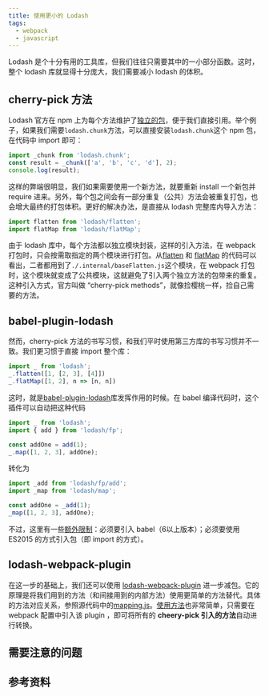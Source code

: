 ```yaml
---
title: 使用更小的 Lodash
tags:
  - webpack
  - javascript
---
```


Lodash 是个十分有用的工具库，但我们往往只需要其中的一小部分函数。这时，整个 lodash 库就显得十分庞大，我们需要减小 lodash 的体积。

## cherry-pick 方法
Lodash 官方在 npm 上为每个方法维护了[独立的包](https://github.com/lodash/lodash/tree/npm-packages)，便于我们直接引用。举个例子，如果我们需要`lodash.chunk`方法，可以直接安装`lodash.chunk`这个 npm 包，在代码中 import 即可：
```javascript
import _chunk from 'lodash.chunk';
const result = _chunk(['a', 'b', 'c', 'd'], 2);
console.log(result);
```
这样的弊端很明显，我们如果需要使用一个新方法，就要重新 install 一个新包并 require 进来。另外，每个包之间会有一部分重复（公共）方法会被重复打包，也会增大最终的打包体积。更好的解决办法，是直接从 lodash 完整库内导入方法：
```javascript
import flatten from 'lodash/flatten';
import flatMap from 'lodash/flatMap';
```
由于 lodash 库中，每个方法都以独立模块封装，这样的引入方法，在 webpack 打包时，只会按需取指定的两个模块进行打包。从[flatten](https://github.com/lodash/lodash/blob/master/flatten.js) 和 [flatMap]([flatten](https://github.com/lodash/lodash/blob/master/flatten.js)) 的代码可以看出，二者都用到了`./.internal/baseFlatten.js`这个模块，在 webpack 打包时，这个模块就变成了公共模块，这就避免了引入两个独立方法的包带来的重复。这种引入方式，官方叫做 “cherry-pick methods”，就像捡樱桃一样，捡自己需要的方法。

## babel-plugin-lodash
然而，cherry-pick 方法的书写习惯，和我们平时使用第三方库的书写习惯并不一致。我们更习惯于直接 import 整个库：
```javascript
import _ from 'lodash';
_.flatten([1, [2, 3], [4]])
_.flatMap([1, 2], n => [n, n])
```
这时，就是[babel-plugin-lodash](https://github.com/lodash/babel-plugin-lodash)库发挥作用的时候。在 babel 编译代码时，这个插件可以自动把这种代码
```javascript
import _ from 'lodash';
import { add } from 'lodash/fp';

const addOne = add(1);
_.map([1, 2, 3], addOne);
```
转化为
```javascript
import _add from 'lodash/fp/add';
import _map from 'lodash/map';

const addOne = _add(1);
_map([1, 2, 3], addOne);
```
不过，这里有一些[额外限制](https://github.com/lodash/babel-plugin-lodash#limitations)：必须要引入 babel（6以上版本）；必须要使用 ES2015 的方式引入包（即 import 的方式）。

## lodash-webpack-plugin
在这一步的基础上，我们还可以使用 [lodash-webpack-plugin](https://github.com/lodash/lodash-webpack-plugin) 进一步减包。它的原理是将我们用到的方法（和间接用到的内部方法）使用更简单的方法替代。具体的方法对应关系，参照源代码中的[mapping.js](https://github.com/lodash/lodash-webpack-plugin/blob/master/src/mapping.js)。[使用方法](https://github.com/lodash/lodash-webpack-plugin#usage)也非常简单，只需要在 webpack 配置中引入该 plugin ，即可将所有的 **cheery-pick 引入的方法**自动进行转换。

## 需要注意的问题

## 参考资料
